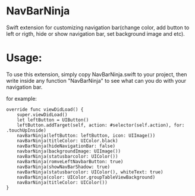 # NavBarNinja
Swift extension for customizing navigation bar(change color, add button to left or rigth, hide or show navigation bar, set background image and etc).


# Usage:
To use this extension, simply copy NavBarNinja.swift to your project, then write inside any function "NavBarNinja" to see what can you do with your navigation bar.

for example:

    override func viewDidLoad() {
        super.viewDidLoad()
        let leftButton = UIButton()
        leftButton.addTarget(self, action: #selector(self.action), for: .touchUpInside)
        navBarNinja(leftButton: leftButton, icon: UIImage())
        navBarNinja(titleColor: UIColor.black)
        navBarNinja(hideNavigationBar: false)
        navbarNinja(backgroundImage: UIImage())
        navBarNinja(statusbarcolor: UIColor())
        navBarNinja(romveLeftNavbarButton: true)
        navBarNinja(showNavBarShadow: true)
        navBarNinja(statusbarcolor: UIColor(), whiteText: true)
        navBarNinja(color: UIColor.groupTableViewBackground)
        navBarNinja(titleColor: UIColor())
    }
